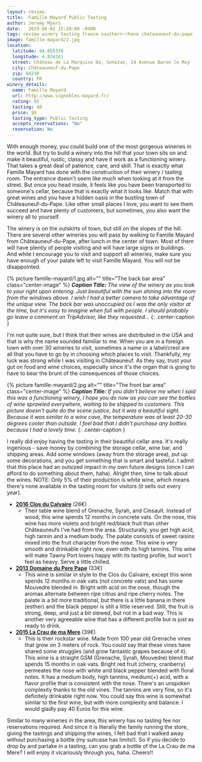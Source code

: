 ```yaml
---
layout: review
title:  Famille Mayard Public Tasting
author: Jeremy Myers
date:   2019-06-01 15:20:00 -0400
tags: review winery tasting france southern-rhone chateauneuf-du-pape
image: famille-mayard/2.jpg
location:
  latitude: 44.055376
  longitude: 4.834161
  street: Château de La Marquise De, Senozan, 24 Avenue Baron le Roy
  city: Châteauneuf-du-Pape
  zip: 84230
  country: FR
winery_details:
  name: Famille Mayard
  url: http://www.vignobles-mayard.fr/
  rating: 92
  tasting: $0
  price: $0
  tasting_type: Public Tasting
  accepts_reservations: "No"
  reservation: No
---
```

With enough money, you could build one of the most gorgeous wineries in the world.  But try to build a winery into the hill that your town sits on and make it beautiful, rustic, classy and have it work as a functioning winery.  That takes a great deal of patience, care, and skill.  That is exactly what Famille Mayard has done with the construction of their winery / tasting room.  The entrance doesn't seem like much when looking at it from the street.  But once you head inside, it feels like you have been transported to someone's cellar, because that is exactly what it looks like.  Match that with great wines and you have a hidden oasis in the bustling town of Châteauneuf-du-Pape.  Like other small places I love, you want to see them succeed and have plenty of customers, but sometimes, you also want the winery all to yourself.

The winery is on the outskirts of town, but still on the slopes of the hill.  There are several other wineries you will pass by walking to Famille Mayard from Châteauneuf-du-Pape, after lunch in the center of town.  Most of them will have plently of people visiting and will have large signs or buildings.  And while I encourage you to visit and support all wineries, make sure you have enough of your palate left to visit Famille Mayard.  You will not be disappointed.

{% picture famille-mayard/1.jpg alt="" title="The back bar area" class="center-image" %}
***Caption Title:*** *The view of the winery as you look to your right upon entering.  Just beautiful with the sun shining into the room from the windows above.  I wish I had a better camera to take advantage of the unique view.  The back bar was unoccupied as I was the only visitor at the time, but it's easy to imagine when full with people.  I should probably go leave a comment on TripAdvisor, like they requested...*
{: .center-caption }

I'm not quite sure, but I think that their wines are distributed in the USA and that is why the name sounded familiar to me.  When you are in a foreign town with over 30 wineries to visit, sometimes a name or a label/crest are all that you have to go by in choosing which places to visit.  Thankfully, my luck was strong while I was visiting in Châteauneuf.  As they say, trust your gut on food and wine choices, especially since it's the organ that is going to have to bear the brunt of the consequences of those choices.

{% picture famille-mayard/2.jpg alt="" title="The front bar area" class="center-image" %}
***Caption Title:*** *If you didn't believe me when I said this was a functioning winery, I hope you do now as you can see the bottles of wine sprawled everywhere, waiting to be shipped to customers.  This picture doesn't quite do the scene justice, but it was a beautiful sight.  Because it was similar to a wine cave, the temperature was at least 20-30 degrees cooler than outside.  I feel bad that I didn't purchase any bottles because I had a lovely time.*
{: .center-caption }

I really did enjoy having the tasting in their beautiful cellar area.  It's really ingenious - save money by combining the storage cellar, wine bar, and shipping areas.  Add some windows (away from the storage area), put up some decorations, and you get something that is smart and tasteful.  I admit that this place had an outsized impact in my own future designs (once I can afford to do something about them, haha).  Alright then, time to talk about the wines.  NOTE: Only 5% of their production is white wine, which means there's none available in the tasting room for visitors (it sells out every year).

* [**2016 Clos du Calvaire**](https://www.vignobles-mayard.fr/fr/nos-cuvees/clos-du-calvaire/) (26€)
  * Their table wine blend of Grenache, Syrah, and Cinsault.  Instead of wood, this wine spends 12 months in concrete vats.  On the nose, this wine has more violets and bright red/black fruit than other Châteauneufs I've had from the area.  Structurally, you get high acid, high tannin and a medium body.  The palate consists of sweet raisins mixed into the fruit character from the nose.  This wine is very smooth and drinkable right now, even with its high tannins.  This wine will make Tawny Port lovers happy with its tasting profile, but won't feel as heavy.  Serve a little chilled.  
* [**2013 Domaine du Pere Pape**](https://www.vignobles-mayard.fr/fr/nos-cuvees/domaine-du-pere-pape/) (33€)
  * This wine is similar in style to the Clos du Calvaire, except this wine spends 12 months in oak vats (not concrete vats) and has some Mouvedre blended in.  Bright with acid on the nose, though the aromas alternate between ripe citrus and ripe cherry notes.  The palate is a bit more traditional, but there is a little banana in there (esther) and the black pepper is still a little reserved.  Still, the fruit is strong, deep, and just a bit stewed, but not in a bad way.  This is another very agreeable wine that has a different profile but is just as ready to drink.  
* [**2015 La Crau de ma Mere**](https://www.vignobles-mayard.fr/fr/nos-cuvees/la-crau-de-ma-mere-rouge/) (39€)
  * This is their rockstar wine.  Made from 100 year old Grenache vines that grow on 3 meters of rock.  You could say that these vines have shared some struggles (and grow fantastic grapes because of it).  This wine is a straight GSM (Grenache, Syrah, Mouvedre) blend that spends 15 months in oak vats.  Bright red fruit (cherry, cranberry) permeates the nose with white and black pepper blended with floral notes.  It has a medium body, high tannins, medium(+) acid, with a flavor profile that is consistent with the nose.  There's an unspoken complexity thanks to the old vines.  The tannins are very fine, so it's definitely drinkable right now.  You could say this wine is somewhat similar to the first wine, but with more complexity and balance.  I would gladly pay 40 Euros for this wine.

Similar to many wineries in the area, this winery has no tasting fee nor reservations required.  And since it is literally the family running the store, giving the tastings and shipping the wines, I felt bad that I walked away without purchasing a bottle (my suitcase has limits!).  So if you decide to drop by and partake in a tasting, can you grab a bottle of the La Crau de ma Mere?  I will enjoy it vicariously through you, haha.  Cheers!!
